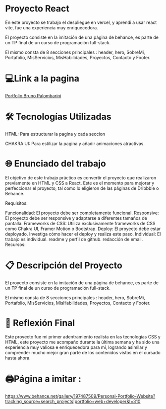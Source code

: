 
<h1> Proyecto React </h1>

En este proyecto se trabajo el despliegue en vercel, y aprendi a usar react vite, fue una experiencia muy enriquecedora.

El proyecto consiste en la imitación de una página de behance, es parte de un TP final de un curso de programación full-stack.

El mismo consta de 8 secciones principales : header, hero, SobreMi, Portafolio, MisServicios, MisHabilidades, Proyectos, Contacto y Footer.

<h1> 💻Link a la pagina </h1> 

<a href="https://portafolio-react-sepia.vercel.app/"> Portfolio Bruno Palombarini </a> 


<h1> 🛠️ Tecnologías Utilizadas </h1>

HTML: Para estructurar la pagina y cada seccion

CHAKRA UI: Para estilizar la pagina y añadir animaciones atractivas.



<h1> 🌐 Enunciado del trabajo </h1>

  
El objetivo de este trabajo práctico es convertir el proyecto que realizaron previamente en HTML y CSS a React. Este es el momento para mejorar y perfeccionar el proyecto, tal como lo eligieron de las páginas de Dribbble o Behance.

Requisitos:

Funcionalidad: El proyecto debe ser completamente funcional.
Responsive: El proyecto debe ser responsive y adaptarse a diferentes tamaños de pantalla.
Frameworks de CSS: Utiliza exclusivamente frameworks de CSS como Chakra UI, Framer Motion o Bootstrap.
Deploy: El proyecto debe estar deployado. Investiga cómo hacer el deploy y realiza este paso.
Individual: El trabajo es individual.
readme y perfil de github.
redacción de email.
Recursos:

<h1> 📋 Descripción del Proyecto </h1>

El proyecto consiste en la imitación de una página de behance, es parte de un TP final de un curso de programación full-stack.

El mismo consta de 8 secciones principales : header, hero, SobreMi, Portafolio, MisServicios, MisHabilidades, Proyectos, Contacto y Footer.



<h1>📝 Reflexión Final </h1>

Este proyecto fue mi primer adentramiento realista en las tecnologías CSS y HTML, este proyecto me acompaño durante la última semana y ha sido una experiencia muy valiosa e enriquecedora para mí, logrando asimilar y comprender mucho mejor gran parte de los contenidos vistos en el cursado hasta ahora.



<h1> 🖨Página a imitar : </h1>



https://www.behance.net/gallery/197487509/Personal-Portfolio-Website?tracking_source=search_projects|portfolio+web+developer&l=310
